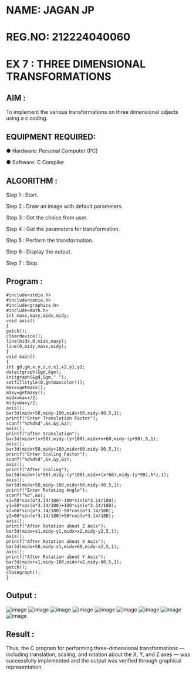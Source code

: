 # NAME: JAGAN JP
# REG.NO: 212224040060
# EX 7 : THREE DIMENSIONAL TRANSFORMATIONS
## AIM :
 
 To implement the various transformations on three dimensional odjects using a c coding.

## EQUIPMENT REQUIRED:

●	Hardware: Personal Computer (PC)

●	Software: C Compiler

## ALGORITHM :

   Step 1 : Start.

   Step 2 : Draw an image with default parameters.

   Step 3 : Get the choice from user.

   Step 4 : Get the parameters for transformation.

   Step 5 : Perform the transformation.

   Step 6 : Display the output.

   Step 7 : Stop.

## Program :
```
#include<stdio.h> 
#include<conio.h> 
#include<graphics.h> 
#include<math.h> 
int maxx,maxy,midx,midy; 
void axis() 
{ 
getch(); 
cleardevice(); 
line(midx,0,midx,maxy); 
line(0,midy,maxx,midy); 
} 
void main() 
{ 
int gd,gm,x,y,z,o,x1,x2,y1,y2; 
detectgraph(&gd,&gm); 
initgraph(&gd,&gm," "); 
setfillstyle(0,getmaxcolor()); 
maxx=getmaxx(); 
maxy=getmaxy(); 
midx=maxx/2; 
midy=maxy/2; 
axis(); 
bar3d(midx+50,midy-100,midx+60,midy-90,5,1); 
printf("Enter Translation Factor"); 
scanf("%d%d%d",&x,&y,&z); 
axis(); 
printf("after translation"); 
bar3d(midx+(x+50),midy-(y+100),midx+x+60,midy-(y+90),5,1); 
axis(); 
bar3d(midx+50,midy+100,midx+60,midy-90,5,1); 
printf("Enter Scaling Factor"); 
scanf("%d%d%d",&x,&y,&z); 
axis(); 
printf("After Scaling"); 
bar3d(midx+(x*50),midy-(y*100),midx+(x*60),midy-(y*90),5*z,1); 
axis(); 
bar3d(midx+50,midy-100,midx+60,midy-90,5,1); 
printf("Enter Rotating Angle"); 
scanf("%d",&o); 
x1=50*cos(o*3.14/180)-100*sin(o*3.14/180); 
y1=50*cos(o*3.14/180)+100*sin(o*3.14/180); 
x2=60*sin(o*3.14/180)-90*cos(o*3.14/180); 
y2=60*sin(o*3.14/180)+90*cos(o*3.14/180); 
axis(); 
printf("After Rotation about Z Axis"); 
bar3d(midx+x1,midy-y1,midx+x2,midy-y2,5,1); 
axis(); 
printf("After Rotation about X Axis"); 
bar3d(midx+50,midy-x1,midx+60,midy-x2,5,1); 
axis(); 
printf("After Rotation about Y Axis"); 
bar3d(midx+x1,midy-100,midx+x2,midy-90,5,1); 
getch(); 
closegraph(); 
}
```
## Output :

![image](https://github.com/user-attachments/assets/027f2809-d9b3-4fb3-b886-43071485f8dd)
![image](https://github.com/user-attachments/assets/4443f228-d230-43e9-9a9c-cc5536c3facf)
![image](https://github.com/user-attachments/assets/c48ba200-c6b7-42d1-ab0c-362137e43f8e)
![image](https://github.com/user-attachments/assets/8aa9e699-8f38-4c9f-be26-0cf0f512d515)
![image](https://github.com/user-attachments/assets/53c493b5-1c9d-4cd3-a548-3964ba9f74bb)
![image](https://github.com/user-attachments/assets/755ddcde-7fac-4041-9e2b-7b166eec3d42)
![image](https://github.com/user-attachments/assets/a85b0b50-8eb3-433d-ba56-2220b510e77d)
![image](https://github.com/user-attachments/assets/9b2df315-7e02-4fcf-a5d1-d2e119425080)
![image](https://github.com/user-attachments/assets/abdd105e-7317-40f1-a6f8-a40f09d115e3)

## Result :
Thus, the C program for performing three-dimensional transformations — including translation, scaling, and rotation about the X, Y, and Z axes — was successfully implemented and the output was verified through graphical representation.
